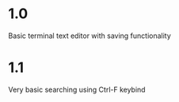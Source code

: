 # 1.0
Basic terminal text editor with saving functionality

# 1.1
Very basic searching using Ctrl-F keybind